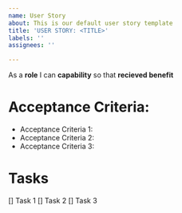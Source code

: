 ```yaml
---
name: User Story
about: This is our default user story template
title: 'USER STORY: <TITLE>'
labels: ''
assignees: ''

---
```


As a **role** I can **capability** so that **recieved benefit**

# Acceptance Criteria:

- Acceptance Criteria 1:
- Acceptance Criteria 2:
- Acceptance Criteria 3:

# Tasks

[] Task 1
[] Task 2
[] Task 3
